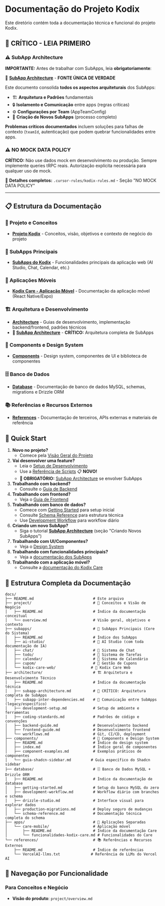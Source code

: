 # Documentação do Projeto Kodix

Este diretório contém toda a documentação técnica e funcional do projeto Kodix.

## 🚨 **CRÍTICO - LEIA PRIMEIRO**

### ⚠️ SubApp Architecture

**IMPORTANTE:** Antes de trabalhar com SubApps, leia **obrigatoriamente**:

📖 **[SubApp Architecture](./architecture/subapp-architecture.md)** - **FONTE ÚNICA DE VERDADE**

Este documento consolida **todos os aspectos arquiteturais** dos SubApps:

- 🏗️ **Arquitetura e Padrões** fundamentais
- 🔒 **Isolamento e Comunicação** entre apps (regras críticas)
- ⚙️ **Configurações por Team** (AppTeamConfig)
- 🚀 **Criação de Novos SubApps** (processo completo)

**Problemas críticos documentados** incluem soluções para falhas de contexto (`teamId`, autenticação) que podem quebrar funcionalidades entre apps.

### ⚠️ NO MOCK DATA POLICY

**CRÍTICO:** Não use dados mock em desenvolvimento ou produção. Sempre implemente queries tRPC reais. Autorização explícita necessária para qualquer uso de mock.

📖 **Detalhes completos:** `.cursor-rules/kodix-rules.md` - Seção "NO MOCK DATA POLICY"

---

## 📋 Estrutura da Documentação

### 🏢 Projeto e Conceitos

- **[Projeto Kodix](./project/)** - Conceitos, visão, objetivos e contexto de negócio do projeto

### 📱 SubApps Principais

- **[SubApps do Kodix](./subapps/)** - Funcionalidades principais da aplicação web (AI Studio, Chat, Calendar, etc.)

### 📲 Aplicações Móveis

- **[Kodix Care - Aplicação Móvel](./apps/care-mobile/)** - Documentação da aplicação móvel (React Native/Expo)

### 🏗️ Arquitetura e Desenvolvimento

- **[Architecture](./architecture/)** - Guias de desenvolvimento, implementação backend/frontend, padrões técnicos
- **🚨 [SubApp Architecture](./architecture/subapp-architecture.md)** - **CRÍTICO:** Arquitetura completa de SubApps

### 🎨 Components e Design System

- **[Components](./components/)** - Design system, componentes de UI e biblioteca de componentes

### 🗄️ Banco de Dados

- **[Database](./database/)** - Documentação de banco de dados MySQL, schemas, migrations e Drizzle ORM

### 📚 Referências e Recursos Externos

- **[References](./references/)** - Documentação de terceiros, APIs externas e materiais de referência

## 🚀 Quick Start

1. **Novo no projeto?**
   - Comece pela [Visão Geral do Projeto](./project/overview.md)
2. **Vai desenvolver uma feature?**
   - Leia o [Setup de Desenvolvimento](./architecture/development-setup.md)
   - Use a [Referência de Scripts](./architecture/scripts-reference.md) 📋 **NOVO!**
   - **🚨 OBRIGATÓRIO:** [SubApp Architecture](./architecture/subapp-architecture.md) se envolver SubApps
3. **Trabalhando com backend?**
   - Consulte o [Guia de Backend](./architecture/backend-guide.md)
4. **Trabalhando com frontend?**
   - Veja o [Guia de Frontend](./architecture/frontend-guide.md)
5. **Trabalhando com banco de dados?**
   - Comece com [Getting Started](./database/getting-started.md) para setup inicial
   - Consulte [Schema Reference](./database/schema-reference.md) para estrutura técnica
   - Use [Development Workflow](./database/development-workflow.md) para workflow diário
6. **Criando um novo SubApp?**
   - Siga o tutorial **[SubApp Architecture](./architecture/subapp-architecture.md)** (seção "Criando Novos SubApps")
7. **Trabalhando com UI/Componentes?**
   - Veja o [Design System](./components/)
8. **Trabalhando com funcionalidades principais?**
   - Veja a [documentação dos SubApps](./subapps/)
9. **Trabalhando com a aplicação móvel?**
   - Consulte a [documentação do Kodix Care](./apps/care-mobile/)

## 📁 Estrutura Completa da Documentação

```
docs/
├── README.md                           # Este arquivo
├── project/                            # 🏢 Conceitos e Visão de Negócio
│   ├── README.md                       # Índice da documentação conceitual
│   └── overview.md                     # Visão geral, objetivos e contexto
├── subapps/                            # 📱 SubApps Principais (Core do Sistema)
│   ├── README.md                       # Índice dos SubApps
│   ├── ai-studio/                      # 🤖 AI Studio (com toda documentação de IA)
│   ├── chat/                           # 💬 Sistema de Chat
│   ├── todo/                           # 📝 Sistema de Tarefas
│   ├── calendar/                       # 📅 Sistema de Calendário
│   ├── cupom/                          # 🎫 Gestão de Cupons
│   └── kodix-care-web/                # 🏥 Kodix Care Web
├── architecture/                       # 🏗️ Arquitetura e Desenvolvimento Técnico
│   ├── README.md                       # Índice da documentação técnica
│   ├── subapp-architecture.md          # 🚨 CRÍTICO: Arquitetura completa de SubApps
│   ├── subapp-inter-dependencies.md    # 🔗 Comunicação entre SubApps (legacy/específico)
│   ├── development-setup.md            # Setup de ambiente e ferramentas
│   ├── coding-standards.md             # Padrões de código e convenções
│   ├── backend-guide.md                # Desenvolvimento backend
│   ├── frontend-guide.md               # Desenvolvimento frontend
│   └── workflows.md                    # Git, CI/CD, deployment
├── components/                         # 🎨 Components e Design System
│   ├── README.md                       # Índice do design system
│   ├── index.md                        # Índice geral de componentes
│   ├── component-examples.md           # Exemplos práticos de componentes
│   └── guia-shadcn-sidebar.md         # Guia específico do Shadcn sidebar
├── database/                           # 🗄️ Banco de Dados MySQL + Drizzle ORM
│   ├── README.md                       # Índice da documentação de database
│   ├── getting-started.md              # Setup do banco MySQL do zero
│   ├── development-workflow.md         # Workflow diário com branches e schema
│   ├── drizzle-studio.md               # Interface visual para explorar dados
│   ├── production-migrations.md        # Deploy seguro de mudanças
│   └── schema-reference.md             # Documentação técnica completa do schema
├── apps/                               # 📲 Aplicações Separadas
│   └── care-mobile/                    # Aplicação móvel
│       ├── README.md                   # Índice da documentação Care
│       └── funcionalidades-kodix-care.md # Funcionalidades do Care
└── references/                         # 📚 Referências e Recursos Externos
    ├── README.md                       # Índice de referências
    └── VercelAI-llms.txt              # Referência de LLMs do Vercel AI
```

## 🎯 Navegação por Funcionalidade

### Para Conceitos e Negócio

- **Visão do produto**: `project/overview.md`
